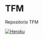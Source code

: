 # TFM
Repositorio TFM

[![Heroku](https://www.herokucdn.com/deploy/button.png)](http://gramineas-madrid.herokuapp.com/)
